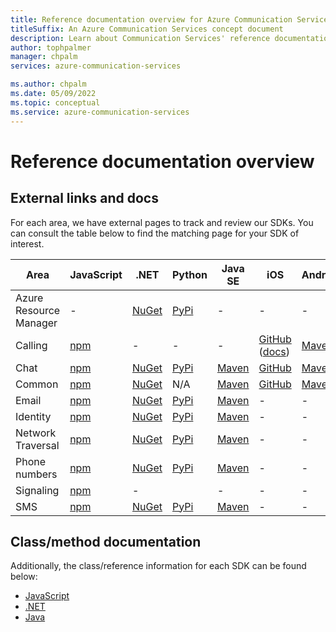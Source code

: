 ```yaml
---
title: Reference documentation overview for Azure Communication Services
titleSuffix: An Azure Communication Services concept document
description: Learn about Communication Services' reference documentation.
author: tophpalmer
manager: chpalm
services: azure-communication-services

ms.author: chpalm
ms.date: 05/09/2022
ms.topic: conceptual
ms.service: azure-communication-services
---
```

<!-- Please keep this table synced with: https://github.com/Azure/Communication/blob/master/README.md -->

# Reference documentation overview

## External links and docs
For each area, we have external pages to track and review our SDKs. You can consult the table below to find the matching page for your SDK of interest.

| Area                   | JavaScript                                                                  | .NET                                                                         | Python                                                                | Java SE                                                                           | iOS                                                                                                             | Android                                                                                   | Other                                                                           |
| ---------------------- | --------------------------------------------------------------------------- | ---------------------------------------------------------------------------- | --------------------------------------------------------------------- | --------------------------------------------------------------------------------- | --------------------------------------------------------------------------------------------------------------- | ----------------------------------------------------------------------------------------- | ------------------------------------------------------------------------------- |
| Azure Resource Manager | -                                                                           | [NuGet](https://www.nuget.org/packages/Azure.ResourceManager.Communication)  | [PyPi](https://pypi.org/project/azure-mgmt-communication/)            | -                                                                                 | -                                                                                                               | -                                                                                         | [Go via GitHub](https://github.com/Azure/azure-sdk-for-go/releases/tag/v46.3.0) |
| Calling                | [npm](https://www.npmjs.com/package/@azure/communication-calling)           | -                                                                            | -                                                                     | -                                                                                 | [GitHub](https://github.com/Azure/Communication/releases) ([docs](/objectivec/communication-services/calling/)) | [Maven](https://search.maven.org/artifact/com.azure.android/azure-communication-calling/) | -                                                                               |
| Chat                   | [npm](https://www.npmjs.com/package/@azure/communication-chat)              | [NuGet](https://www.nuget.org/packages/Azure.Communication.Chat)             | [PyPi](https://pypi.org/project/azure-communication-chat/)            | [Maven](https://search.maven.org/search?q=a:azure-communication-chat)             | [GitHub](https://github.com/Azure/azure-sdk-for-ios/releases)                                                   | [Maven](https://search.maven.org/search?q=a:azure-communication-chat)                     | -                                                                               |
| Common                 | [npm](https://www.npmjs.com/package/@azure/communication-common)            | [NuGet](https://www.nuget.org/packages/Azure.Communication.Common/)          | N/A                                                                   | [Maven](https://search.maven.org/search?q=a:azure-communication-common)           | [GitHub](https://github.com/Azure/azure-sdk-for-ios/releases)                                                   | [Maven](https://search.maven.org/artifact/com.azure.android/azure-communication-common)   | -                                                                               |
| Email                    | [npm](https://www.npmjs.com/package/@azure/communication-email)               | [NuGet](https://www.nuget.org/packages/Azure.Communication.Email)               | [PyPi](https://pypi.org/project/azure-communication-email/)             | [Maven](https://search.maven.org/artifact/com.azure/azure-communication-email)      | -                                                                                                               | -                                                                                         | -                                                                               |
| Identity               | [npm](https://www.npmjs.com/package/@azure/communication-identity)          | [NuGet](https://www.nuget.org/packages/Azure.Communication.Identity)         | [PyPi](https://pypi.org/project/azure-communication-identity/)        | [Maven](https://search.maven.org/search?q=a:azure-communication-identity)         | -                                                                                                               | -                                                                                         | -                                                                               |
| Network Traversal      | [npm](https://www.npmjs.com/package/@azure/communication-network-traversal) | [NuGet](https://www.nuget.org/packages/Azure.Communication.NetworkTraversal) | [PyPi](https://pypi.org/project/azure-communication-networktraversal/) | [Maven](https://search.maven.org/search?q=a:azure-communication-networktraversal) | -                                                                                                               | -                                                                                         | -                                                                               |
| Phone numbers          | [npm](https://www.npmjs.com/package/@azure/communication-phone-numbers)     | [NuGet](https://www.nuget.org/packages/Azure.Communication.phonenumbers)     | [PyPi](https://pypi.org/project/azure-communication-phonenumbers/)    | [Maven](https://search.maven.org/search?q=a:azure-communication-phonenumbers)     | -                                                                                                               | -                                                                                         | -                                                                               |
| Signaling              | [npm](https://www.npmjs.com/package/@azure/communication-signaling)         | -                                                                            |                                                                       | -                                                                                 | -                                                                                                               | -                                                                                         | -                                                                               |
| SMS                    | [npm](https://www.npmjs.com/package/@azure/communication-sms)               | [NuGet](https://www.nuget.org/packages/Azure.Communication.Sms)              | [PyPi](https://pypi.org/project/azure-communication-sms/)             | [Maven](https://search.maven.org/artifact/com.azure/azure-communication-sms)      | -                                                                                                               | -                                                                                         | -                                                                               |

## Class/method documentation

Additionally, the class/reference information for each SDK can be found below:
- [JavaScript](https://azure.github.io/azure-sdk-for-js/communication.html)
- [.NET](https://azure.github.io/azure-sdk-for-net/communication.html)
- [Java](http://azure.github.io/azure-sdk-for-java/communication.html)
